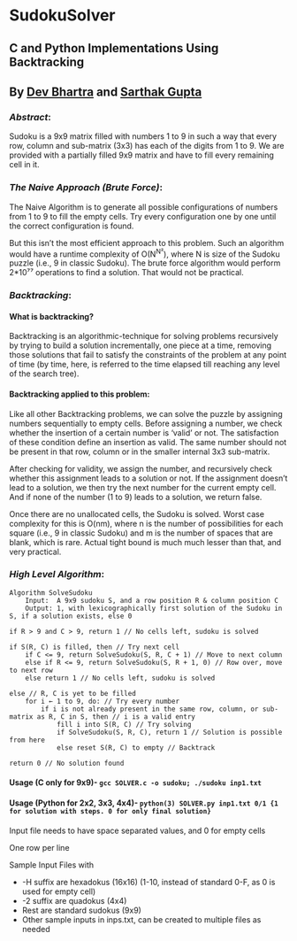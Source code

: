# SudokuSolver

## C and Python Implementations Using Backtracking
## By [Dev Bhartra](https://github.com/devbhartra) and [Sarthak Gupta](https://github.com/sarthak7gupta)

### _Abstract_:
Sudoku is a 9x9 matrix filled with numbers 1 to 9 in such a way that every row, column and sub-matrix (3x3) has each of the digits from 1 to 9. We are provided with a partially filled 9x9 matrix and have to fill every remaining cell in it.

### _The Naive Approach (Brute Force)_:
The Naive Algorithm is to generate all possible configurations of numbers from 1 to 9 to fill the empty cells. Try every configuration one by one until the correct configuration is found.

But this isn’t the most efficient approach to this problem. Such an algorithm would have a runtime complexity of O(N<sup>N²</sup>), where N is size of the Sudoku puzzle (i.e., 9 in classic Sudoku). The brute force algorithm would perform 2*10⁷⁷ operations to find a solution. That would not be practical.

### _Backtracking_:
#### What is backtracking?
Backtracking is an algorithmic-technique for solving problems recursively by trying to build a solution incrementally, one piece at a time, removing those solutions that fail to satisfy the constraints of the problem at any point of time (by time, here, is referred to the time elapsed till reaching any level of the search tree).

#### Backtracking applied to this problem:
Like all other Backtracking problems, we can solve the  puzzle by assigning numbers sequentially to empty cells. Before assigning a number, we check whether the insertion of a certain number is ‘valid’ or not. The satisfaction of these condition define an insertion as valid. The same number should not be present in that row, column or in the smaller internal 3x3 sub-matrix.

After checking for validity, we assign the number, and recursively check whether this assignment leads to a solution or not. If the assignment doesn’t lead to a solution, we then try the next number for the current empty cell. And if none of the number (1 to 9) leads to a solution, we return false.

Once there are no unallocated cells, the Sudoku is solved.
Worst case complexity for this is O(nm), where n is the number of possibilities for each square (i.e., 9 in classic Sudoku) and m is the number of spaces that are blank, which is rare. Actual tight bound is much much lesser than that, and very practical.

### _High Level Algorithm_:
~~~~
Algorithm SolveSudoku
    Input:  A 9x9 sudoku S, and a row position R & column position C
    Output: 1, with lexicographically first solution of the Sudoku in S, if a solution exists, else 0

if R > 9 and C > 9, return 1 // No cells left, sudoku is solved

if S(R, C) is filled, then // Try next cell
    if C <= 9, return SolveSudoku(S, R, C + 1) // Move to next column
    else if R <= 9, return SolveSudoku(S, R + 1, 0) // Row over, move to next row
    else return 1 // No cells left, sudoku is solved

else // R, C is yet to be filled
    for i ← 1 to 9, do: // Try every number
        if i is not already present in the same row, column, or sub-matrix as R, C in S, then // i is a valid entry
            fill i into S(R, C) // Try solving
            if SolveSudoku(S, R, C), return 1 // Solution is possible from here
            else reset S(R, C) to empty // Backtrack

return 0 // No solution found
~~~~

#### Usage (C only for 9x9)- `gcc SOLVER.c -o sudoku; ./sudoku inp1.txt`

#### Usage (Python for 2x2, 3x3, 4x4)- `python(3) SOLVER.py inp1.txt 0/1 {1 for solution with steps. 0 for only final solution}`

Input file needs to have space separated values, and 0 for empty cells

One row per line

Sample Input Files with
* -H suffix are hexadokus (16x16) (1-10, instead of standard 0-F, as 0 is used for empty cell)
* -2 suffix are quadokus (4x4)
* Rest are standard sudokus (9x9)
* Other sample inputs in inps.txt, can be created to multiple files as needed

